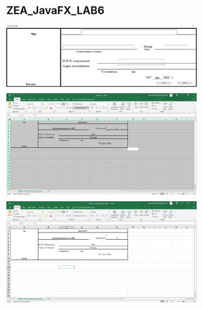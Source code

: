# ZEA_JavaFX_LAB6

![Screenshot](screenshot0.png)

![Screenshot](screenshot1.png)

![Screenshot](screenshot2.png)
